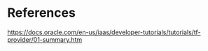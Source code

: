 # References
https://docs.oracle.com/en-us/iaas/developer-tutorials/tutorials/tf-provider/01-summary.htm
